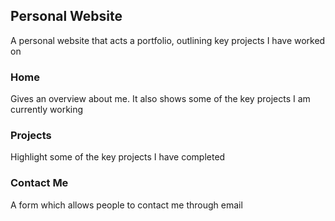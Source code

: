 ## Personal Website
A personal website that acts a portfolio, outlining key projects I have worked on

### Home
Gives an overview about me. It also shows some of the key projects I am currently working

### Projects
Highlight some of the key projects I have completed 

### Contact Me
A form which allows people to contact me through email










































